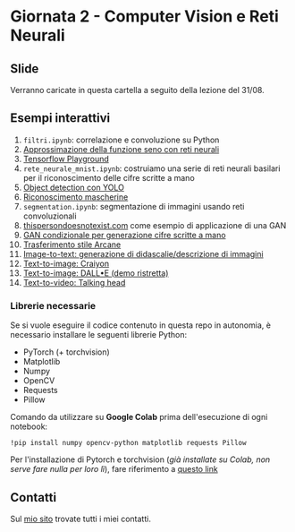 # Giornata 2 - Computer Vision e Reti Neurali

## Slide

Verranno caricate in questa cartella a seguito della lezione del 31/08.

## Esempi interattivi

1. `filtri.ipynb`: correlazione e convoluzione su Python
2. [Approssimazione della funzione seno con reti neurali](https://colab.research.google.com/drive/1BcZOmgPMPUjZ6s1aT1n5WrE-6puVavO_?usp=sharing)
3. [Tensorflow Playground](playground.tensorflow.org)
4. `rete_neurale_mnist.ipynb`: costruiamo una serie di reti neurali basilari per il riconoscimento delle cifre scritte a mano
5. [Object detection con YOLO](https://github.com/marcozullich/object-detection-opencv)
6. [Riconoscimento mascherine](https://github.com/benedettaliberatori/Modified-Yolov4Tiny-RaspberryPi/)
7. `segmentation.ipynb`: segmentazione di immagini usando reti convoluzionali
8. [thispersondoesnotexist.com](thispersondoesnotexist.com) come esempio di applicazione di una GAN
9. [GAN condizionale per generazione cifre scritte a mano](https://github.com/marcozullich/Pytorch-conditional-GANs)
10. [Trasferimento stile Arcane](https://huggingface.co/spaces/akhaliq/ArcaneGAN)
11. [Image-to-text: generazione di didascalie/descrizione di immagini](https://milhidaka.github.io/chainer-image-caption/)
12. [Text-to-image: Craiyon](https://crayion.com/)
13. [Text-to-image: DALL•E (demo ristretta)](labs.openai.com)
14. [Text-to-video: Talking head](https://huggingface.co/spaces/CVPR/ml-talking-face)

### Librerie necessarie

Se si vuole eseguire il codice contenuto in questa repo in autonomia, è necessario installare le seguenti librerie Python:
* PyTorch (+ torchvision)
* Matplotlib
* Numpy
* OpenCV
* Requests
* Pillow

Comando da utilizzare su **Google Colab** prima dell'esecuzione di ogni notebook:

`!pip install numpy opencv-python matplotlib requests Pillow`

Per l'installazione di Pytorch e torchvision (_già installate su Colab, non serve fare nulla per loro lì_), fare riferimento a [questo link](https://pytorch.org/get-started/locally/)


## Contatti

Sul [mio sito](www.zullich.it) trovate tutti i miei contatti.